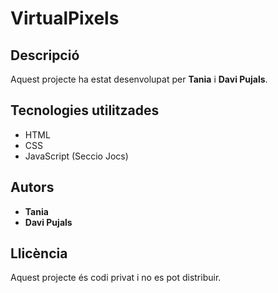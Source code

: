 # VirtualPixels

## Descripció
Aquest projecte ha estat desenvolupat per **Tania** i **Davi Pujals**.

## Tecnologies utilitzades
- HTML
- CSS
- JavaScript (Seccio Jocs)

## Autors
- **Tania**
- **Davi Pujals**

## Llicència
Aquest projecte és codi privat i no es pot distribuir.
